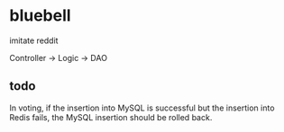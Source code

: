 # bluebell
imitate reddit

Controller -> Logic -> DAO

## todo
In voting, if the insertion into MySQL is successful but the insertion 
into Redis fails, the MySQL insertion should be rolled back.